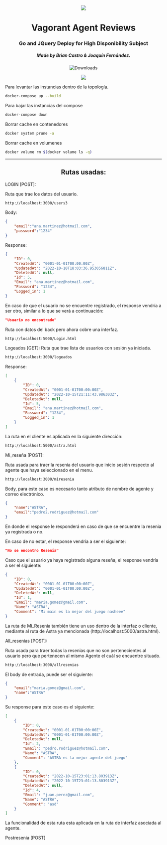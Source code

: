 <h1 align="center">
  <img src="https://static.wikia.nocookie.net/valorant/images/8/80/Valorant_Cover_Art.jpg/revision/latest/scale-to-width-down/1200?cb=20200311224515&path-prefix=es">
  <br>
</h1>

<h1 align="center">Vagorant Agent Reviews</h2>
<h3 align="center">Go and JQuery Deploy for High Disponibility Subject</h3>
<h5 align="center">Made by Brian Castro & Joaquín Fernández.</h5>

<p align="center"><img src="https://img.shields.io/github/downloads/heym1ke/Assist/total.svg?style=for-the-badge&color=f71d51" alt="Downloads"></p>



<p align="center">
  </a>
  <a href="https://playvalorant.com/es-mx/?gclid=CjwKCAjwtKmaBhBMEiwAyINuwCqcIVfypKz4Bu7T9y1K0KjUJha_BrYx27ADRc-ay-_mKUHaoGm2FRoCdRAQAvD_BwE&gclsrc=aw.ds"><img src="https://download.zone/wp-content/uploads/2020/10/Valorant-Game-Download.png" ></a>
</p>

Para levantar las instancias dentro de la topología.

```sh
docker-compose up --build
```

Para bajar las instancias del compose
```sh
docker-compose down
```

Borrar cache en contenedores
```sh
docker system prune -a
```

Borrar cache en volumenes
```sh
docker volume rm $(docker volume ls -q)
```

---
<h2 align="center">Rutas usadas:</h5>

LOGIN [POST]:

Ruta que trae los datos del usuario.
```sh
http://localhost:3000/users3
```

Body:
```JSON
{
	"email":"ana.martinez@hotmail.com",
	"password":"1234"
}
```

Response:
```json 
{
	"ID": 0,
	"CreatedAt": "0001-01-01T00:00:00Z",
	"UpdatedAt": "2022-10-10T18:03:36.953056811Z",
	"DeletedAt": null,
	"Id": 5,
	"Email": "ana.martinez@hotmail.com",
	"Password": "1234",
	"Logged_in": 1
}
```

En caso de que el usuario no se encuentre registrado, el response vendría a ser otro, similar a lo que se verá a continuación:
```json
"Usuario no encontrado"
```


Ruta con datos del back pero ahora cobre una interfaz.

```sh
http://localhost:5000/Login.html
```

Logeados [GET]:
Ruta que trae lista de usuarios con sesión ya iniciada.

```sh
http://localhost:3000/logeados
```

Response:
```json
[
	{
		"ID": 0,
		"CreatedAt": "0001-01-01T00:00:00Z",
		"UpdatedAt": "2022-10-15T21:11:43.986303Z",
		"DeletedAt": null,
		"Id": 5,
		"Email": "ana.martinez@hotmail.com",
		"Password": "1234",
		"Logged_in": 1
	}
]
```

La ruta en el cliente es aplicada en la siguiente dirección:

```sh
http://localhost:5000/astra.html
```

Mi_reseña [POST]:

Ruta usada para traer la resenia del usuario que inicio sesión respecto al agente que haya seleccionado en el menu.
```sh
http://localhost:3000/miresenia
```
Body, para este caso es necesario tanto atributo de nombre de agente y correo electrónico.
```json
{
	"name":"ASTRA",
	"email":"pedro2.rodriguez@hotmail.com"
}
```
En donde el response le responderá en caso de que se encuentre la resenia ya registrada o no.

En caso de no estar, el response vendría a ser el siguiente:
```json
"No se encontro Resenia"
```
Caso que el usuario ya haya registrado alguna reseña, el response vendría a ser el siguiente:
```json
{
	"ID": 0,
	"CreatedAt": "0001-01-01T00:00:00Z",
	"UpdatedAt": "0001-01-01T00:00:00Z",
	"DeletedAt": null,
	"Id": 1,
	"Email": "maria.gomez@gmail.com",
	"Name": "ASTRA",
	"Comment": "Mi main es la mejor del juego nasheee"
}
```
La ruta de Mi_Resenia también tiene un uso dentro de la interfaz o cliente, mediante al ruta de Astra ya mencionada (http://localhost:5000/astra.html).

All_resenias [POST]:

Ruta usada para traer todas la resenias que no son pertenecientes al usuario pero que pertenecen al mismo Agente el cuál se encuentre situado.

```sh
http://localhost:3000/allresenias
```

El body de entrada, puede ser el siguiente:
```json
{
	"email":"maria.gomez@gmail.com",
	"name":"ASTRA"
}
```
Su response para este caso es el siguiente:
```json
[
	{
		"ID": 0,
		"CreatedAt": "0001-01-01T00:00:00Z",
		"UpdatedAt": "0001-01-01T00:00:00Z",
		"DeletedAt": null,
		"Id": 2,
		"Email": "pedro.rodriguez@hotmail.com",
		"Name": "ASTRA",
		"Comment": "ASTRA es la mejor agente del juego"
	},
	{
		"ID": 0,
		"CreatedAt": "2022-10-15T23:01:13.803913Z",
		"UpdatedAt": "2022-10-15T23:01:13.803913Z",
		"DeletedAt": null,
		"Id": 4,
		"Email": "juan.perez@gmail.com",
		"Name": "ASTRA",
		"Comment": "asd"
	}
]
```
La funcionalidad de esta ruta esta aplicada en la ruta de interfaz asociada al agente.

Postresenia [POST]
